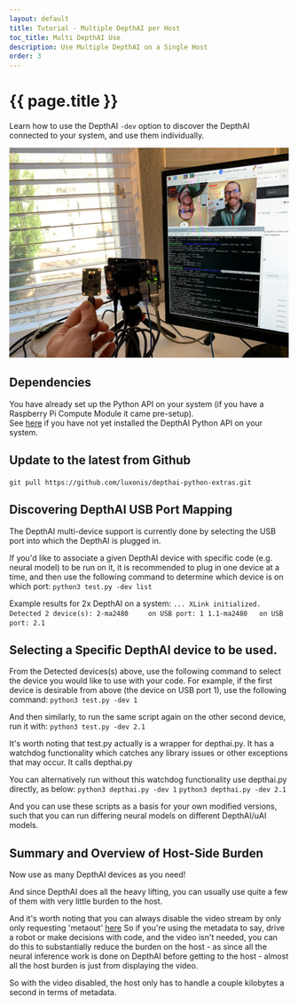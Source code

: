 ```yaml
---
layout: default
title: Tutorial - Multiple DepthAI per Host
toc_title: Multi DepthAI Use
description: Use Multiple DepthAI on a Single Host
order: 3
---
```


# {{ page.title }}

Learn how to use the DepthAI `-dev` option to discover the DepthAI connected to your system, and use them individually.

![multiple_depthai](/images/tutorials/multiple_depthai/IMG_7721.jpg)

## Dependencies

You have already set up the Python API on your system (if you have a Raspberry Pi Compute Module it came pre-setup).  
See [here](/api) if you have not yet installed the DepthAI Python API on your system.

## Update to the latest from Github
`git pull https://github.com/luxonis/depthai-python-extras.git`

## Discovering DepthAI USB Port Mapping
The DepthAI multi-device support is currently done by selecting the USB port into which the DepthAI is plugged in.

If you'd like to associate a given DepthAI device with specific code (e.g. neural model) to be run on it, it is recommended
to plug in one device at a time, and then use the following command to determine which device is on which port:
`python3 test.py -dev list`

Example results for 2x DepthAI on a system:
`...
XLink initialized.
Detected 2 device(s):
  2-ma2480     on USB port: 1
  1.1-ma2480   on USB port: 2.1`
  
## Selecting a Specific DepthAI device to be used.

From the Detected devices(s) above, use the following command to select the device you would like to use with your code.
For example, if the first device is desirable from above (the device on USB port 1), use the following command:
`python3 test.py -dev 1`

And then similarly, to run the same script again on the other second device, run it with:
`python3 test.py -dev 2.1`

It's worth noting that test.py actually is a wrapper for depthai.py.  It has a watchdog functionality which catches any 
library issues or other exceptions that may occur.  It calls depthai.py

You can alternatively run without this watchdog functionality use depthai.py directly, as below:
`python3 depthai.py -dev 1`
`python3 depthai.py -dev 2.1`

And you can use these scripts as a basis for your own modified versions, such that you can run differing neural models 
on different DepthAI/uAI models.  

## Summary and Overview of Host-Side Burden
Now use as many DepthAI devices as you need!  

And since DepthAI does all the heavy lifting, you can usually use quite a 
few of them with very little burden to the host.  

And it's worth noting that you can always disable the video stream by only only requesting 'metaout' [here](https://github.com/luxonis/depthai-python-extras/blob/232d1e7529e0278b75192d0870a969b6c0e2d1ae/depthai.py#L104)
So if you're using the metadata to say, drive a robot or make decisions with code, and the video isn't needed,
you can do this to substantially reduce the burden on the host - as since all the neural inference work is done on 
DepthAI before getting to the host - almost all the host burden is just from displaying the video.

So with the video disabled, the host only has to handle a couple kilobytes a second in terms of metadata.
